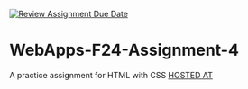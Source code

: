 [![Review Assignment Due Date](https://classroom.github.com/assets/deadline-readme-button-22041afd0340ce965d47ae6ef1cefeee28c7c493a6346c4f15d667ab976d596c.svg)](https://classroom.github.com/a/YNXypkor)
# WebApps-F24-Assignment-4
A practice assignment for HTML with CSS
[HOSTED AT](https://44-563-webapps-f24.github.io/44563-webapps-f24-assignment4-Ramdas132/greekplay.html)